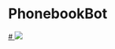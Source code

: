 # PhonebookBot 
<a href="https://telegram.me/FOCPB_bot" rel="nofollow" target="_blank">
# <img src="https://img.shields.io/badge/Telegram-@FOCPB_bot-blue.svg?logo=telegram">
</a>
